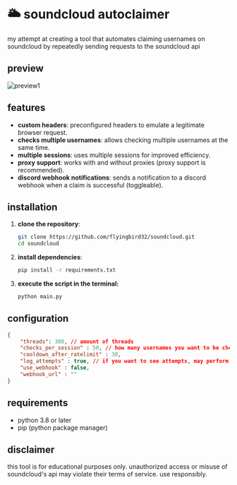 #  🌥️ soundcloud autoclaimer

my attempt at creating a tool that automates claiming usernames on soundcloud by repeatedly sending requests to the soundcloud api

## preview
![preview1](https://cdn.discordapp.com/attachments/1316828170573320305/1318685062383931472/preivew.gif?ex=676338aa&is=6761e72a&hm=c683fbf2910c6f66ad7f70b5370f7bdb8108b086bbe99a6a5b4bacb6e218bd63&)

## features
- **custom headers**: preconfigured headers to emulate a legitimate browser request.
- **checks multiple usernames**: allows checking multiple usernames at the same time.
- **multiple sessions**: uses multiple sessions for improved efficiency.
- **proxy support**: works with and without proxies (proxy support is recommended).
- **discord webhook notifications**: sends a notification to a discord webhook when a claim is successful (toggleable).

## installation

1. **clone the repository**:
   
   ```bash
   git clone https://github.com/flyingbird32/soundcloud.git
   cd soundcloud
   ```
   
2. **install dependencies**:
   
   ```bash
   pip install -r requirements.txt
   ```
   
3. **execute the script in the terminal:**
   
   ```bash
   python main.py
   ```

## configuration

```json
{
    "threads": 300, // amount of threads
    "checks_per_session" : 50, // how many usernames you want to be checked at the same time
    "cooldown_after_ratelimit" : 30, 
    "log_attempts" : true, // if you want to see attempts, may perform faster if off
    "use_webhook" : false,
    "webhook_url" : ""
} 
```

## requirements
- python 3.8 or later
- pip (python package manager)

## disclaimer
this tool is for educational purposes only. unauthorized access or misuse of soundcloud's api may violate their terms of service. use responsibly.

